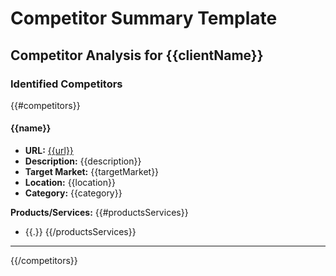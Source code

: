 # Competitor Summary Template

## Competitor Analysis for {{clientName}}

### Identified Competitors

{{#competitors}}
#### {{name}}
- **URL:** [{{url}}]({{url}})
- **Description:** {{description}}
- **Target Market:** {{targetMarket}}
- **Location:** {{location}}
- **Category:** {{category}}

**Products/Services:**
{{#productsServices}}
- {{.}}
{{/productsServices}}

---

{{/competitors}}